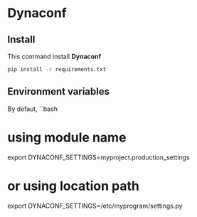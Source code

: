 # Dynaconf

## Install 
This command install **Dynaconf**

```bash
pip install -r requirements.txt
```

## Environment variables
By defaut, 
``bash
# using module name
export DYNACONF_SETTINGS=myproject.production_settings
# or using location path
export DYNACONF_SETTINGS=/etc/myprogram/settings.py
```